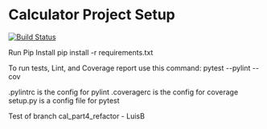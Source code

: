 # Calculator Project Setup
[![Build Status](https://app.travis-ci.com/LuisB3/calc2.svg?branch=part2)](https://app.travis-ci.com/LuisB3/calc2)

Run Pip Install
pip install -r requirements.txt

To run tests, Lint, and Coverage report use this command:
pytest  --pylint --cov

.pylintrc is the config for pylint
.coveragerc is the config for coverage
setup.py is a config file for pytest

Test of branch cal_part4_refactor - LuisB